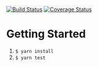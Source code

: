 [![Build Status](https://travis-ci.org/yszk0123/hello-jest-react-relay.svg?branch=master)](https://travis-ci.org/yszk0123/hello-jest-react-relay)
[![Coverage Status](https://coveralls.io/repos/github/yszk0123/hello-jest-react-relay/badge.svg?branch=master)](https://coveralls.io/github/yszk0123/hello-jest-react-relay?branch=master)

# Getting Started

1. `$ yarn install`
2. `$ yarn test`
